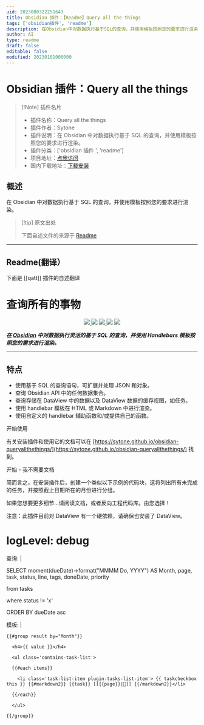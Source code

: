 ```yaml
---
uid: 2023080322251643
title: Obsidian 插件：【Readme】Query all the things
tags: ['obsidian插件', 'readme']
description: 在Obsidian中对数据执行基于SQL的查询，并使用模板按照您的要求进行渲染。
author: AI
type: readme
draft: false
editable: false
modified: 20230101000000
---
```


# Obsidian 插件：Query all the things

> [!Note] 插件名片
> - 插件名称：Query all the things
> - 插件作者：Sytone
> - 插件说明：在 Obsidian 中对数据执行基于 SQL 的查询，并使用模板按照您的要求进行渲染。
> - 插件分类：['obsidian 插件 ', 'readme']
> - 项目地址：[点我访问](https://github.com/sytone/obsidian-queryallthethings)
> - 国内下载地址：[下载安装](https://pkmer.cn/products/plugin/pluginMarket/?qatt)

## 概述

在 Obsidian 中对数据执行基于 SQL 的查询，并使用模板按照您的要求进行渲染。

> [!tip] 原文出处
>
>下面自述文件的来源于 [Readme](https://ghproxy.net/https://raw.githubusercontent.com/sytone/obsidian-queryallthethings/main/README.md)
>

---

## Readme(翻译）

下面是 [[qatt]] 插件的自述翻译

# 查询所有的事物

<p align="center">
    <a href="https://github.com/sytone/obsidian-queryallthethings/releases/latest">
  <img src="https://img.shields.io/github/manifest-json/v/sytone/obsidian-queryallthethings?color=blue">
 </a>
    <img src="https://img.shields.io/github/release-date/sytone/obsidian-queryallthethings">
 <a href="https://github.com/sytone/obsidian-queryallthethings/blob/main/LICENSE">
  <img src="https://img.shields.io/github/license/sytone/obsidian-queryallthethings">
 </a>
 <img src="https://img.shields.io/github/downloads/sytone/obsidian-queryallthethings/total">
 <a href="https://github.com/sytone/obsidian-queryallthethings/issues">
  <img src="https://img.shields.io/github/issues/sytone/obsidian-queryallthethings">
 </a>
</p>

***在 [Obsidian](https://obsidian.md) 中对数据执行灵活的基于 SQL 的查询，并使用 Handlebars 模板按照您的需求进行渲染。***

---

## 特点

- 使用基于 SQL 的查询语句，可扩展并处理 JSON 和对象。
- 查询 Obsidian API 中的任何数据集合。
- 查询存储在 DataView 中的数据以及 DataView 数据的缓存视图，如任务。
- 使用 handlebar 模板在 HTML 或 Markdown 中进行渲染。
- 使用自定义的 handlebar 辅助函数和/或提供自己的函数。

开始使用

有关安装插件和使用它的文档可以在 [https://sytone.github.io/obsidian-queryallthethings/](https://sytone.github.io/obsidian-queryallthethings/) 找到。

开始 - 我不需要文档

简而言之，在安装插件后，创建一个类似以下示例的代码块，这将列出所有未完成的任务，并按照截止日期所在的月份进行分组。

如果您想要更多细节...请阅读文档，或者反向工程代码库。由您选择！

注意：此插件目前对 DataView 有一个硬依赖，请确保也安装了 DataView。

# logLevel: debug

查询: |

  SELECT moment(dueDate)->format("MMMM Do, YYYY") AS Month, page, task, status, line, tags, doneDate, priority

  from tasks

  where status != 'x'

  ORDER BY dueDate asc

模板: |

    {{#group result by="Month"}}

      <h4>{{ value }}</h4>

      <ul class='contains-task-list'>

      {{#each items}}

        <li class='task-list-item plugin-tasks-list-item'> {{ taskcheckbox this }} {{#markdown2}} {{task}} [[{{page}}|📝]] {{/markdown2}}</li>

      {{/each}}

      </ul>

    {{/group}}

```
````